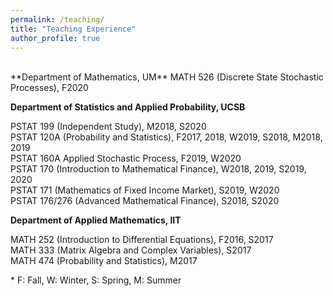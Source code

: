 ```yaml
---
permalink: /teaching/
title: "Teaching Experience"
author_profile: true
---
```

<br>
**Department of Mathematics, UM**
MATH 526 (Discrete State Stochastic Processes), F2020

**Department of Statistics and Applied Probability, UCSB**

PSTAT 199 (Independent Study), M2018, S2020  
PSTAT 120A (Probability and Statistics), F2017, 2018, W2019, S2018, M2018, 2019  
PSTAT 160A Applied Stochastic Process, F2019, W2020  
PSTAT 170 (Introduction to Mathematical Finance), W2018, 2019, S2019, 2020  
PSTAT 171 (Mathematics of Fixed Income Market), S2019, W2020  
PSTAT 176/276 (Advanced Mathematical Finance), S2018, S2020

**Department of Applied Mathematics, IIT**

MATH 252 (Introduction to Differential Equations), F2016, S2017  
MATH 333 (Matrix Algebra and Complex Variables), S2017  
MATH 474 (Probability and Statistics), M2017

\* F: Fall, W: Winter, S: Spring, M: Summer